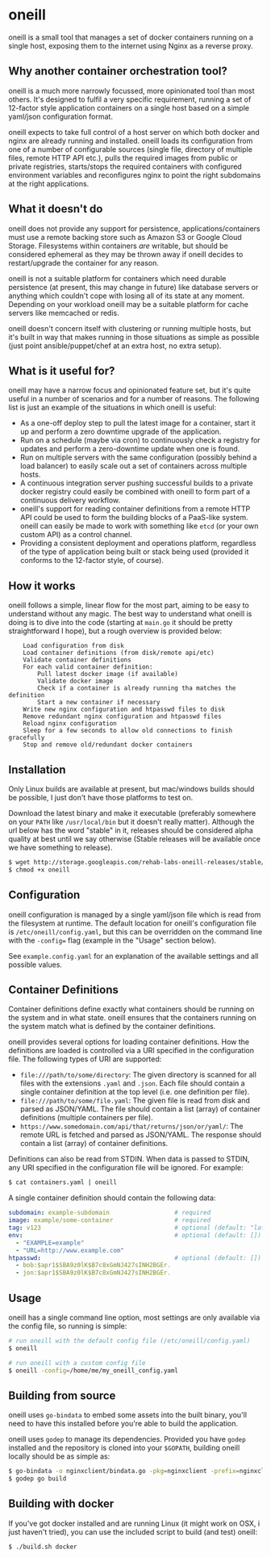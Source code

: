 oneill
======

oneill is a small tool that manages a set of docker containers running on a
single host, exposing them to the internet using Nginx as a reverse proxy.


## Why another container orchestration tool?

oneill is a much more narrowly focussed, more opinionated tool than most
others. It's designed to fulfil a very specific requirement, running a set of
12-factor style application containers on a single host based on a simple
yaml/json configuration format.

oneill expects to take full control of a host server on which both docker and
nginx are already running and installed. oneill loads its configuration from
one of a number of configurable sources (single file, directory of multiple
files, remote HTTP API etc.), pulls the required images from public or private
registries, starts/stops the required containers with configured environment
variables and reconfigures nginx to point the right subdomains at the right
applications.

## What it doesn't do

oneill does not provide any support for persistence, applications/containers
must use a remote backing store such as Amazon S3 or Google Cloud Storage.
Filesystems within containers *are* writable, but should be considered
ephemeral as they may be thrown away if oneill decides to restart/upgrade the
container for any reason.

oneill is not a suitable platform for containers which need durable
persistence (at present, this may change in future) like database servers or
anything which couldn't cope with losing all of its state at any moment.
Depending on your workload oneill may be a suitable platform for cache servers
like memcached or redis.

oneill doesn't concern itself with clustering or running multiple hosts, but
it's built in way that makes running in those situations as simple as possible
(just point ansible/puppet/chef at an extra host, no extra setup).


## What is it useful for?

oneill may have a narrow focus and opinionated feature set, but it's quite
useful in a number of scenarios and for a number of reasons. The following
list is just an example of the situations in which oneill is useful:

- As a one-off deploy step to pull the latest image for a container, start it
  up and perform a zero downtime upgrade of the application.
- Run on a schedule (maybe via cron) to continuously check a registry for
  updates and perform a zero-downtime update when one is found.
- Run on multiple servers with the same configuration (possibly behind a load
  balancer) to easily scale out a set of containers across multiple hosts.
- A continuous integration server pushing successful builds to a private
  docker registry could easily be combined with oneill to form part of a
  continuous delivery workflow.
- oneill's support for reading container definitions from a remote HTTP API
  could be used to form the building blocks of a PaaS-like system. oneill
  can easily be made to work with something like `etcd` (or your own custom
  API) as a control channel.
- Providing a consistent deployment and operations platform, regardless of the
  type of application being built or stack being used (provided it conforms to
  the 12-factor style, of course).


## How it works

oneill follows a simple, linear flow for the most part, aiming to be easy to
understand without any magic. The best way to understand what oneill is doing
is to dive into the code (starting at `main.go` it should be pretty
straightforward I hope), but a rough overview is provided below:

```
    Load configuration from disk
    Load container definitions (from disk/remote api/etc)
    Validate container definitions
    For each valid container definition:
        Pull latest docker image (if available)
        Validate docker image
        Check if a container is already running tha matches the definition
        Start a new container if necessary
    Write new nginx configuration and htpasswd files to disk
    Remove redundant nginx configuration and htpasswd files
    Reload nginx configuration
    Sleep for a few seconds to allow old connections to finish gracefully
    Stop and remove old/redundant docker containers
```


## Installation

Only Linux builds are available at present, but mac/windows builds should be
possible, I just don't have those platforms to test on.

Download the latest binary and make it executable (preferably somewhere on
your `PATH` like `/usr/local/bin` but it doesn't really matter). Although the
url below has the word "stable" in it, releases should be considered alpha
quality at best until we say otherwise (Stable releases will be available once
we have something to release).

```bash
$ wget http://storage.googleapis.com/rehab-labs-oneill-releases/stable/oneill
$ chmod +x oneill
```


## Configuration

oneill configuration is managed by a single yaml/json file which is read from
the filesystem at runtime. The default location for oneill's configuration
file is `/etc/oneill/config.yaml`, but this can be overridden on the command
line with the `-config=` flag (example in the "Usage" section below).

See `example.config.yaml` for an explanation of the available settings and all
possible values.


## Container Definitions

Container definitions define exactly what containers should be running on the
system and in what state. oneill ensures that the containers running on the
system match what is defined by the container definitions.

oneill provides several options for loading container definitions. How the
definitions are loaded is controlled via a URI specified in the configuration
file. The following types of URI are supported:

- `file:///path/to/some/directory`: The given directory is scanned for all
  files with the extensions `.yaml` and `.json`. Each file should contain a
  single container definition at the top level (i.e. one definition per file).
- `file:///path/to/some/file.yaml`: The given file is read from disk and
  parsed as JSON/YAML. The file should contain a list (array) of container
  definitions (multiple containers per file).
- `https://www.somedomain.com/api/that/returns/json/or/yaml/`: The remote URL
  is fetched and parsed as JSON/YAML. The response should contain a list
  (array) of container definitions.

Definitions can also be read from STDIN. When data is passed to STDIN, any URI
specified in the configuration file will be ignored. For example:

```bash
$ cat containers.yaml | oneill
```

A single container definition should contain the following data:

```yaml
subdomain: example-subdomain                  # required
image: example/some-container                 # required
tag: v123                                     # optional (default: "latest")
env:                                          # optional (default: [])
  - "EXAMPLE=example"
  - "URL=http://www.example.com"
htpasswd:                                     # optional (default: [])
  - bob:$apr1$SBA9z0lK$B7c8xGmNJ427sINH2BGEr.
  - jon:$apr1$SBA9z0lK$B7c8xGmNJ427sINH2BGEr.
```


## Usage

oneill has a single command line option, most settings are only available via
the config file, so running is simple:

```bash
# run oneill with the default config file (/etc/oneill/config.yaml)
$ oneill

# run oneill with a custom config file
$ oneill -config=/home/me/my_oneill_config.yaml
```


## Building from source

oneill uses `go-bindata` to embed some assets into the built binary, you'll
need to have this installed before you're able to build the application.

oneill uses `godep` to manage its dependencies. Provided you have `godep`
installed and the repository is cloned into your `$GOPATH`, building oneill
locally should be as simple as:

```bash
$ go-bindata -o nginxclient/bindata.go -pkg=nginxclient -prefix=nginxclient/ nginxclient/templates/
$ godep go build
```


## Building with docker

If you've got docker installed and are running Linux (it might work on OSX, i
just haven't tried), you can use the included script to build (and test)
oneill:

```bash
$ ./build.sh docker
```
